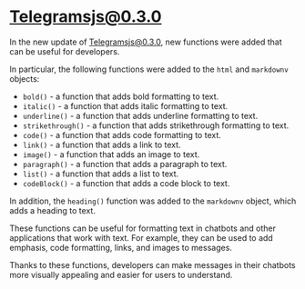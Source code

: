 # Telegramsjs@0.3.0

In the new update of Telegramsjs@0.3.0, new functions were added that can be useful for developers.

In particular, the following functions were added to the `html` and `markdownv` objects:

- `bold()` - a function that adds bold formatting to text.
- `italic()` - a function that adds italic formatting to text.
- `underline()` - a function that adds underline formatting to text.
- `strikethrough()` - a function that adds strikethrough formatting to text.
- `code()` - a function that adds code formatting to text.
- `link()` - a function that adds a link to text.
- `image()` - a function that adds an image to text.
- `paragraph()` - a function that adds a paragraph to text.
- `list()` - a function that adds a list to text.
- `codeBlock()` - a function that adds a code block to text.

In addition, the `heading()` function was added to the `markdownv` object, which adds a heading to text.

These functions can be useful for formatting text in chatbots and other applications that work with text. For example, they can be used to add emphasis, code formatting, links, and images to messages.

Thanks to these functions, developers can make messages in their chatbots more visually appealing and easier for users to understand.